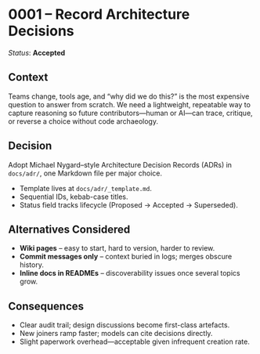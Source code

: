 # 0001 – Record Architecture Decisions

*Status*: **Accepted**

## Context

Teams change, tools age, and “why did we do this?” is the most expensive question to answer from scratch. We need a lightweight, repeatable way to capture reasoning so future contributors—human or AI—can trace, critique, or reverse a choice without code archaeology.

## Decision

Adopt Michael Nygard–style Architecture Decision Records (ADRs) in `docs/adr/`, one Markdown file per major choice.

* Template lives at `docs/adr/_template.md`.
* Sequential IDs, kebab-case titles.
* Status field tracks lifecycle (Proposed → Accepted → Superseded).

## Alternatives Considered

* **Wiki pages** – easy to start, hard to version, harder to review.
* **Commit messages only** – context buried in logs; merges obscure history.
* **Inline docs in READMEs** – discoverability issues once several topics grow.

## Consequences

* Clear audit trail; design discussions become first-class artefacts.
* New joiners ramp faster; models can cite decisions directly.
* Slight paperwork overhead—acceptable given infrequent creation rate.
